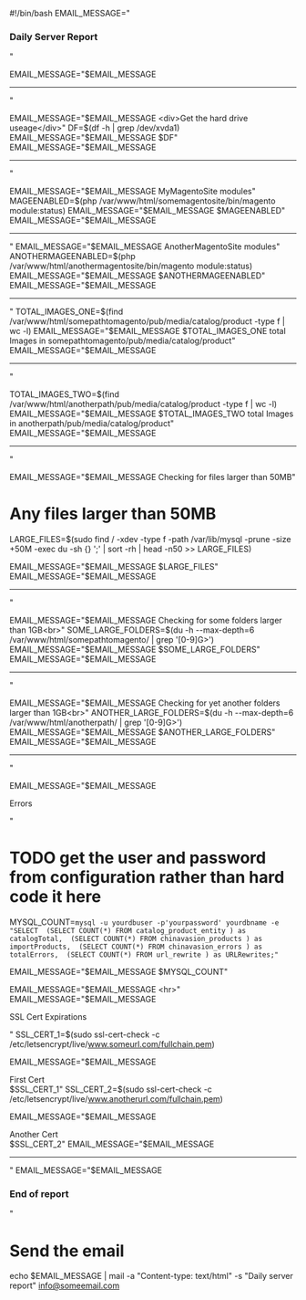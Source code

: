 #!/bin/bash
EMAIL_MESSAGE="<h3>Daily Server Report</h3>"

EMAIL_MESSAGE="$EMAIL_MESSAGE <hr>"

EMAIL_MESSAGE="$EMAIL_MESSAGE <div>Get the hard drive useage</div>"
DF=$(df -h | grep /dev/xvda1) 
EMAIL_MESSAGE="$EMAIL_MESSAGE $DF"
EMAIL_MESSAGE="$EMAIL_MESSAGE <hr>"


EMAIL_MESSAGE="$EMAIL_MESSAGE MyMagentoSite modules"
MAGEENABLED=$(php /var/www/html/somemagentosite/bin/magento module:status)
EMAIL_MESSAGE="$EMAIL_MESSAGE $MAGEENABLED"
EMAIL_MESSAGE="$EMAIL_MESSAGE <hr>"
EMAIL_MESSAGE="$EMAIL_MESSAGE AnotherMagentoSite modules"
ANOTHERMAGEENABLED=$(php /var/www/html/anothermagentosite/bin/magento module:status)
EMAIL_MESSAGE="$EMAIL_MESSAGE $ANOTHERMAGEENABLED"
EMAIL_MESSAGE="$EMAIL_MESSAGE <hr>"
TOTAL_IMAGES_ONE=$(find /var/www/html/somepathtomagento/pub/media/catalog/product -type f | wc -l)
EMAIL_MESSAGE="$EMAIL_MESSAGE $TOTAL_IMAGES_ONE total Images in somepathtomagento/pub/media/catalog/product"
EMAIL_MESSAGE="$EMAIL_MESSAGE <hr>"

TOTAL_IMAGES_TWO=$(find /var/www/html/anotherpath/pub/media/catalog/product -type f | wc -l)
EMAIL_MESSAGE="$EMAIL_MESSAGE $TOTAL_IMAGES_TWO total Images in anotherpath/pub/media/catalog/product"
EMAIL_MESSAGE="$EMAIL_MESSAGE <hr>"

EMAIL_MESSAGE="$EMAIL_MESSAGE Checking for files larger than 50MB"
# Any files larger than 50MB
LARGE_FILES=$(sudo find / -xdev -type f -path /var/lib/mysql -prune -size +50M -exec du -sh {} ';' | sort -rh | head -n50 >> LARGE_FILES)

EMAIL_MESSAGE="$EMAIL_MESSAGE $LARGE_FILES"
EMAIL_MESSAGE="$EMAIL_MESSAGE <hr>"

EMAIL_MESSAGE="$EMAIL_MESSAGE Checking for some folders larger than 1GB<br>"
SOME_LARGE_FOLDERS=$(du -h --max-depth=6 /var/www/html/somepathtomagento/ | grep '[0-9]G\>')
EMAIL_MESSAGE="$EMAIL_MESSAGE $SOME_LARGE_FOLDERS"
EMAIL_MESSAGE="$EMAIL_MESSAGE <hr>"

EMAIL_MESSAGE="$EMAIL_MESSAGE Checking for yet another folders larger than 1GB<br>"
ANOTHER_LARGE_FOLDERS=$(du -h --max-depth=6 /var/www/html/anotherpath/ | grep '[0-9]G\>')
EMAIL_MESSAGE="$EMAIL_MESSAGE $ANOTHER_LARGE_FOLDERS"
EMAIL_MESSAGE="$EMAIL_MESSAGE <hr>"


EMAIL_MESSAGE="$EMAIL_MESSAGE <P>Errors</P>"
# TODO get the user and password from configuration rather than hard code it here
MYSQL_COUNT=`mysql -u yourdbuser -p'yourpassword' yourdbname -e "SELECT  (SELECT COUNT(*) FROM catalog_product_entity ) as catalogTotal,  (SELECT COUNT(*) FROM chinavasion_products ) as importProducts,  (SELECT COUNT(*) FROM chinavasion_errors ) as totalErrors,  (SELECT COUNT(*) FROM url_rewrite ) as URLRewrites;"`

EMAIL_MESSAGE="$EMAIL_MESSAGE $MYSQL_COUNT"

EMAIL_MESSAGE="$EMAIL_MESSAGE <hr>"
EMAIL_MESSAGE="$EMAIL_MESSAGE <P>SSL Cert Expirations</P>"
SSL_CERT_1=$(sudo ssl-cert-check -c /etc/letsencrypt/live/www.someurl.com/fullchain.pem)

EMAIL_MESSAGE="$EMAIL_MESSAGE <div>First Cert</div> $SSL_CERT_1"
SSL_CERT_2=$(sudo ssl-cert-check -c /etc/letsencrypt/live/www.anotherurl.com/fullchain.pem)

EMAIL_MESSAGE="$EMAIL_MESSAGE <div>Another Cert</div> $SSL_CERT_2"
EMAIL_MESSAGE="$EMAIL_MESSAGE <hr>"
EMAIL_MESSAGE="$EMAIL_MESSAGE <h3>End of report</h3>"
# Send the email
echo $EMAIL_MESSAGE | mail -a "Content-type: text/html" -s "Daily server report" info@someemail.com
